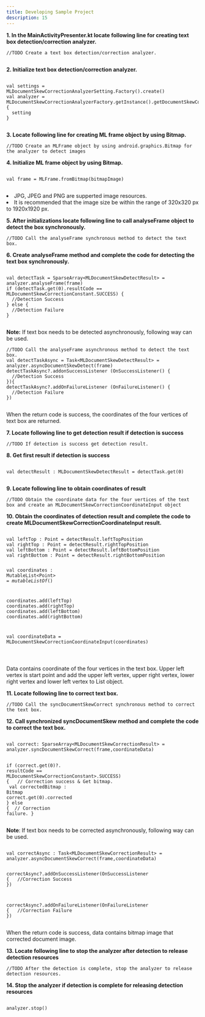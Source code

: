 ```yaml
---
title: Developing Sample Project
description: 15
---
```


<p><strong>1. In the MainActivityPresenter.kt locate following line for creating text box detection/correction analyzer.</strong></p>
<pre><div id="copy-button10" class="copy-btn" title="Copy" onclick="copyCode(this.id)"></div><code>//TODO Create a text box detection/correction analyzer.
<span class="pln">
</span></code></pre>

<p><strong>2. Initialize text box detection/correction analyzer.</strong></p>
<pre><div id="copy-button11" class="copy-btn" title="Copy" onclick="copyCode(this.id)"></div><code>
<span class="kwd">val </span><span class="pln">settings = </span><span class="typ">MLDocumentSkewCorrectionAnalyzerSetting</span><span class="pln">.Factory().create()</span>
<span class="kwd">val </span><span class="pln">analyzer = </span><span class="typ">MLDocumentSkewCorrectionAnalyzerFactory</span><span class="pln">.getInstance().getDocumentSkewCorrectionAnalyzer </span><span class="pun">{</span>
  <span class="pln">setting</span>
<span class="pun">}</span>
<span class="pln">
</span></code></pre>

<p><strong>3. Locate following line for creating ML frame object by using Bitmap.</strong></p>
<pre><div id="copy-button12" class="copy-btn" title="Copy" onclick="copyCode(this.id)"></div><code>//TODO Create an MLFrame object by using android.graphics.Bitmap for the analyzer to detect images
<span class="pln"></span></code></pre>

<p><strong>4. Initialize ML frame object by using Bitmap.</strong></p>
<pre><div id="copy-button13" class="copy-btn" title="Copy" onclick="copyCode(this.id)"></div><code>
<span class="kwd">val </span><span class="pln">frame = </span><span class="typ">MLFrame</span><span class="pln">.fromBitmap(bitmapImage)</span>
<span class="pln"></span>
</code></pre>
<aside class="special">
  <lu>
    <li>JPG, JPEG and PNG are supperted image resources.</li>
    <li>It is recommended that the image size be within the range of 320x320 px to 1920x1920 px.</li>
  </lu>
</aside>

<p><strong>5. After initializations locate following line to call analyseFrame object to detect the box synchronously.</strong></p>
<pre><div id="copy-button14" class="copy-btn" title="Copy" onclick="copyCode(this.id)"></div><code>//TODO Call the analyseFrame synchronous method to detect the text box.
</code></pre>

<p><strong>6. Create analyseFrame method and complete the code for detecting the text box synchronously.</strong></p>
<pre><div id="copy-button15" class="copy-btn" title="Copy" onclick="copyCode(this.id)"></div><code>
<span class="kwd">val </span><span class="pln">detectTask = SparseArray<</span><span class="typ">MLDocumentSkewDetectResult</span><span class="pln">> = analyzer.analyseFrame(frame)</span>
<span class="kwd">if </span><span class="pln">(detectTask.get(0).</span><span class="typ">resultCode</span><span class="pln"> == MLDocumentSkewCorrectionConstant.</span><span class="type">SUCCESS</span><span>)</span> <span class="pun">{</span>
  <span class="pln">//Detection Success</span>
<span class="pun">} else </span><span class="pun">{</span>
  <span class="pln">//Detection Failure</span>
<span class="pun">}</span>
<span class="pln"></span>
</code></pre>
<aside class = "special">
<p><strong>Note:</strong> If text box needs to be detected asynchronously, following way can be used.</p>
</aside>
<pre><div id="copy-button16" class="copy-btn" title="Copy" onclick="copyCode(this.id)"></div><code>//TODO Call the analyseFrame asynchronous method to detect the text box.
<span class="kwd">val </span><span class="pln">detectTaskAsync = Task<</span><span class="typ">MLDocumentSkewDetectResult</span><span class="pln">> = analyzer.asyncDocumentSkewDetect(frame)</span>
<span class="pln">detectTaskAsync?.addonSuccessListener (OnSuccessListener() </span><span class="pun">{ </span>
  <span class="pln">//Detection Success</span>
<span class="pun">})</span><span class="pun">{</span>
<span class="pun">detectTaskAsync?.addOnFailureListener (OnFailureListener() </span><span class="pun">{ </span>
  <span class="pln">//Detection Failure</span>
<span class="pun">})</span>
<span class="pln"></span>
</code></pre>
<p>When the return code is success, the coordinates of the four vertices of text box are returned.</p>

<p><strong>7. Locate following line to get detection result if detection is success</strong></p>
<pre><div id="copy-button17" class="copy-btn" title="Copy" onclick="copyCode(this.id)"></div><code>//TODO If detection is success get detection result.
</code></pre>

<p><strong>8. Get first result if detection is success</strong></p>
<pre><div id="copy-button18" class="copy-btn" title="Copy" onclick="copyCode(this.id)"></div><code>
<span class="kwd">val </span><span class="pln">detectResult : MLDocumentSkewDetectResult = detectTask.get(0) </span>
<span class="pln">
</span></code></pre>

<p><strong>9. Locate following line to obtain coordinates of result</strong></p>
<pre><div id="copy-button19" class="copy-btn" title="Copy" onclick="copyCode(this.id)"></div><code>//TODO Obtain the coordinate data for the four vertices of the text box and create an MLDocumentSkewCorrectionCoordinateInput object
</code></pre>

<p><strong>10. Obtain the coordinates of detection result and complete the code to create MLDocumentSkewCorrectionCoordinateInput result.</strong></p>
<pre><div id="copy-button20" class="copy-btn" title="Copy" onclick="copyCode(this.id)"></div><code>
<span class="kwd">val </span><span class="pln">leftTop : Point = detectResult.</span><span class="kwd">leftTopPosition</span>
<span class="kwd">val </span><span class="pln">rightTop : Point = detectResult.</span><span class="kwd">rightTopPosition</span>
<span class="kwd">val </span><span class="pln">leftBottom : Point = detectResult.</span><span class="kwd">leftBottomPosition</span>
<span class="kwd">val </span><span class="pln">rightBottom : Point = detectResult.</span><span class="kwd">rightBottomPosition</span>

<span class="kwd">val </span><span class="pln">coordinates : MutableList<</span><span class="kwd">Point</span><span class="pln">> = <i>mutableListOf</i>()</span>

<span class="pln">coordinates.add(leftTop)</span>
<span class="pln">coordinates.add(rightTop)</span>
<span class="pln">coordinates.add(leftBottom)</span>
<span class="pln">coordinates.add(rightBottom)</span>

<span class="kwd">val </span><span class="pln">coordinateData = </span><span class="typ">MLDocumentSkewCorrectionCoordinateInput(</span><span class="pln">coordinates</span><span class="typ">)</span>

<span class="pln">
</span></code></pre>

<aside class="special">
  <p>Data contains coordinate of the four vertices in the text box. Upper left vertex is start point and add the upper left vertex, upper right vertex, lower right vertex and lower left vertex to List object.</p>
</aside>

<p><strong>11. Locate following line to correct text box.</strong></p>
<pre><div id="copy-button21" class="copy-btn" title="Copy" onclick="copyCode(this.id)"></div><code>//TODO Call the syncDocumentSkewCorrect synchronous method to correct the text box.
</code></pre>

<p><strong>12. Call synchronized syncDocumentSkew method and complete the code to correct the text box.</strong></p>
<pre><div id="copy-button22" class="copy-btn" title="Copy" onclick="copyCode(this.id)"></div><code>
<span class="kwd">val </span><span class="pln">correct: SparseArray<</span><span class="kwd">MLDocumentSkewCorrectionResult</span><span class="pln">> = analyzer.syncDocumentSkewCorrect(frame,coordinateData)</span>

<span class="kwd">if</span><span class="pln"> (correct.get(0)?. </span><span class="kwd">resultCode</span><span class="pln"> == </span><span class="typ">MLDocumentSkewCorrectionConstant></span><span class="pln">.</span><span class="kwd">SUCCESS</span><span class="pln">) { </span>
  <span class="pln"> // Correction success & Get bitmap. </span>
  <span class="kwd">val</span><span class="pln"> correctedBitmap : </span><span class="typ">Bitmap</span><span class="pln"> correct.get(0).</span><span class="kwd">corrected</span>
<span class="pln">}</span><span class="kwd"> else </span><span class="pln">{</span>
  <span class="pln"> // Correction failure.</span>
<span class="pln">}</span>
<span class="pln">
</span></code></pre>
<aside class="special">
  <p><strong>Note</strong>: If text box needs to be corrected asynchronously, following way can be used. </p>
</aside>
<pre><div id="copy-button23" class="copy-btn" title="Copy" onclick="copyCode(this.id)"></div><code>
<span class="kwd">val </span><span class="pln">correctAsync : Task<</span><span class="typ">MLDocumentSkewCorrectionResult</span><span class="pln">> = analyzer.asyncDocumentSkewCorrect(frame,coordinateData)</span>

<span class="pln">correctAsync?.addOnSuccessListener(OnSuccessListener { </span>
  <span class="pln"> //Correction Success</span>
<span class="pln">})</span>

<span class="pln">correctAsync?.addOnFailureListener(OnFailureListener { </span>
  <span class="pln"> //Correction Failure</span>
<span class="pln">})</span></code></pre>

<aside class="special">
  <p>When the return code is success, data contains bitmap image that corrected document image.</p>
</aside>

<p><strong>13. Locate following line to stop the analyzer after detection to release detection resources</strong></p>
<pre><div id="copy-button24" class="copy-btn" title="Copy" onclick="copyCode(this.id)"></div><code>//TODO After the detection is complete, stop the analyzer to release detection resources.
</code></pre>

<p><strong>14. Stop the analyzer if detection is complete for releasing detection resources</strong></p>
<pre><div id="copy-button25" class="copy-btn" title="Copy" onclick="copyCode(this.id)"></div><code>
<span class="pln">analyzer.stop()</span>
<span class="pln"></span></code>
